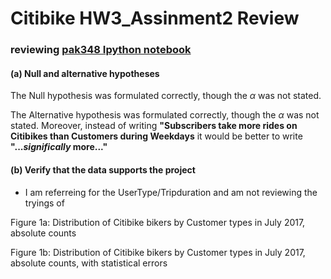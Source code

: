 # Citibike HW3_Assinment2 Review
### reviewing [pak348 Ipython notebook](https://raw.githubusercontent.com/danachermesh/PUI2017_pak348/master/HW3_pak348/Homework_3_Assignment_2_pak348.ipynb)

#### (a) Null and alternative hypotheses
The Null hypothesis was formulated correctly, though the $\alpha$ was not stated.

The Alternative hypothesis was formulated correctly, though the $\alpha$ was not stated. Moreover, instead of writing **"Subscribers take more rides on Citibikes than Customers during Weekdays** it would be better to write **"..._significally_ more..."**

#### (b) Verify that the data supports the project

* I am referreing for the UserType/Tripduration and am not reviewing the tryings of 

Figure 1a: Distribution of Citibike bikers by Customer types in July 2017, absolute counts

Figure 1b: Distribution of Citibike bikers by Customer types in July 2017, absolute counts, with statistical errors
